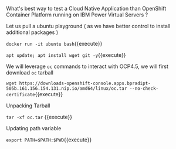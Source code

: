 What's best way to test a Cloud Native Application than OpenShift Container Platform running on IBM Power Virtual Servers ?

Let us pull a ubuntu playground ( as we have better control to install additional packages )

` docker run -it ubuntu bash
`{{execute}}

`apt update; apt install wget git -y`{{execute}}

We will leverage `oc` commands to interact with OCP4.5, we will first download `oc` tarball 

`wget https://downloads-openshift-console.apps.bpradipt-505b.161.156.154.131.nip.io/amd64/linux/oc.tar --no-check-certificate`{{execute}}

Unpacking Tarball

`tar -xf oc.tar` {{execute}}

Updating path variable

`export PATH=$PATH:$PWD`{{execute}}
